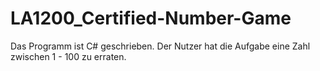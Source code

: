 # LA1200_Certified-Number-Game

Das Programm ist C# geschrieben. Der Nutzer hat die Aufgabe eine Zahl zwischen 1 - 100 zu erraten. 
